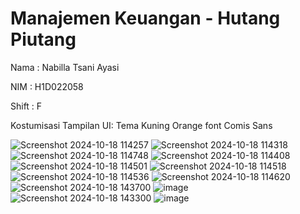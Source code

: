 # Manajemen Keuangan - Hutang Piutang

Nama   : Nabilla Tsani Ayasi

NIM    : H1D022058

Shift  : F


Kostumisasi Tampilan UI: Tema Kuning Orange font Comis Sans

![Screenshot 2024-10-18 114257](https://github.com/user-attachments/assets/c1ef4ec2-3d15-4b62-8846-f2f468d15640)
![Screenshot 2024-10-18 114318](https://github.com/user-attachments/assets/391847f0-6ea9-494a-81dd-31a9966d276a)
![Screenshot 2024-10-18 114748](https://github.com/user-attachments/assets/c22bfe61-6967-4a8c-8ae3-7d371e9e39da)
![Screenshot 2024-10-18 114408](https://github.com/user-attachments/assets/5670305a-3db8-445b-b412-d9dddcef6443)
![Screenshot 2024-10-18 114501](https://github.com/user-attachments/assets/059096eb-d293-4952-9fb7-e2af76f40dc9)
![Screenshot 2024-10-18 114518](https://github.com/user-attachments/assets/7f7cb228-5343-44d8-8077-ba2e485db2b2)
![Screenshot 2024-10-18 114536](https://github.com/user-attachments/assets/2eb5a84c-7137-42a2-b684-557130df2ddc)
![Screenshot 2024-10-18 114620](https://github.com/user-attachments/assets/63bbaf99-2be5-4322-ad07-e324a8a9bb6f)
![Screenshot 2024-10-18 143700](https://github.com/user-attachments/assets/0838ca5b-1019-4659-b1e7-6bcf6e10796e)
![image](https://github.com/user-attachments/assets/1f60aa51-d21a-47a9-9d58-dc20c624c97e)
![Screenshot 2024-10-18 143300](https://github.com/user-attachments/assets/48d9b6de-afe4-4a78-baf1-d287342ab648)
![image](https://github.com/user-attachments/assets/50bfda98-6ded-4264-b875-a85908c8f912)
